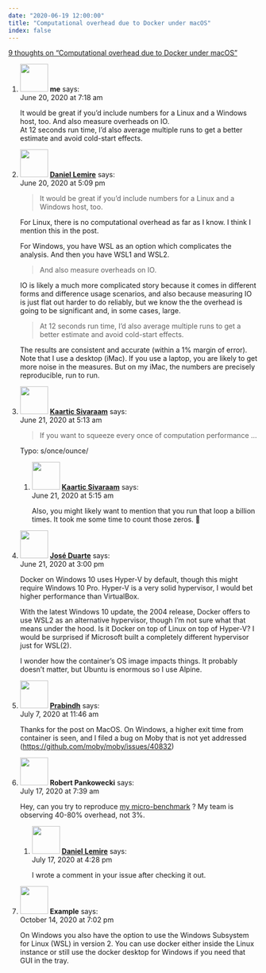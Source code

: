 ```yaml
---
date: "2020-06-19 12:00:00"
title: "Computational overhead due to Docker under macOS"
index: false
---
```


[9 thoughts on &ldquo;Computational overhead due to Docker under macOS&rdquo;](/lemire/blog/2020/06-19-computational-overhead-due-to-docker-under-macos)

<ol class="comment-list">
<li id="comment-527755" class="comment even thread-even depth-1">
<div class="comment-author vcard">
<img alt src="https://secure.gravatar.com/avatar/b1a530f970a984d913686829dcbf9a74?s=56&#038;d=mm&#038;r=g" srcset="https://secure.gravatar.com/avatar/b1a530f970a984d913686829dcbf9a74?s=112&#038;d=mm&#038;r=g 2x" class="avatar avatar-56 photo" height="56" width="56" decoding="async" /> <b class="fn">me</b> <span class="says">says:</span> </div>
<div class="comment-metadata"><time datetime="2020-06-20T07:18:35+00:00">June 20, 2020 at 7:18 am</time></a> </div>
<div class="comment-content">
<p>It would be great if you&rsquo;d include numbers for a Linux and a Windows host, too. And also measure overheads on IO.<br/>
At 12 seconds run time, I&rsquo;d also average multiple runs to get a better estimate and avoid cold-start effects.</p>
</div>
</li>
<li id="comment-528797" class="comment byuser comment-author-lemire bypostauthor odd alt thread-odd thread-alt depth-1">
<div class="comment-author vcard">
<img alt src="https://secure.gravatar.com/avatar/2ca999bef9535950f5b84281a4dab006?s=56&#038;d=mm&#038;r=g" srcset="https://secure.gravatar.com/avatar/2ca999bef9535950f5b84281a4dab006?s=112&#038;d=mm&#038;r=g 2x" class="avatar avatar-56 photo" height="56" width="56" decoding="async" /> <b class="fn"><a href="https://lemire.me/en/" class="url" rel="ugc">Daniel Lemire</a></b> <span class="says">says:</span> </div>
<div class="comment-metadata"><time datetime="2020-06-20T17:09:54+00:00">June 20, 2020 at 5:09 pm</time></a> </div>
<div class="comment-content">
<blockquote>
<p>It would be great if you’d include numbers for a Linux and a Windows host, too.</p>
</blockquote>
<p>For Linux, there is no computational overhead as far as I know. I think I mention this in the post.</p>
<p>For Windows, you have WSL as an option which complicates the analysis. And then you have WSL1 and WSL2.</p>
<blockquote>
<p>And also measure overheads on IO.</p>
</blockquote>
<p>IO is likely a much more complicated story because it comes in different forms and difference usage scenarios, and also because measuring IO is just flat out harder to do reliably, but we know the the overhead is going to be significant and, in some cases, large.</p>
<blockquote>
<p>At 12 seconds run time, I’d also average multiple runs to get a better estimate and avoid cold-start effects.</p>
</blockquote>
<p>The results are consistent and accurate (within a 1% margin of error). Note that I use a desktop (iMac). If you use a laptop, you are likely to get more noise in the measures. But on my iMac, the numbers are precisely reproducible, run to run.</p>
</div>
</li>
<li id="comment-530491" class="comment even thread-even depth-1 parent">
<div class="comment-author vcard">
<img alt src="https://secure.gravatar.com/avatar/05b1d9a68d2c9ac5f73b577df4ea96b8?s=56&#038;d=mm&#038;r=g" srcset="https://secure.gravatar.com/avatar/05b1d9a68d2c9ac5f73b577df4ea96b8?s=112&#038;d=mm&#038;r=g 2x" class="avatar avatar-56 photo" height="56" width="56" loading="lazy" decoding="async" /> <b class="fn"><a href="https://kaartics.wordpress.com/" class="url" rel="ugc external nofollow">Kaartic Sivaraam</a></b> <span class="says">says:</span> </div>
<div class="comment-metadata"><time datetime="2020-06-21T05:13:15+00:00">June 21, 2020 at 5:13 am</time></a> </div>
<div class="comment-content">
<blockquote><p>
If you want to squeeze every once of computation performance &#8230;
</p></blockquote>
<p>Typo: s/once/ounce/</p>
</div>
<ol class="children">
<li id="comment-530492" class="comment odd alt depth-2">
<div class="comment-author vcard">
<img alt src="https://secure.gravatar.com/avatar/916a076f94744430f3fb4679b74876a6?s=56&#038;d=mm&#038;r=g" srcset="https://secure.gravatar.com/avatar/916a076f94744430f3fb4679b74876a6?s=112&#038;d=mm&#038;r=g 2x" class="avatar avatar-56 photo" height="56" width="56" loading="lazy" decoding="async" /> <b class="fn"><a href="https://kaartics.wordpress.com/" class="url" rel="ugc external nofollow">Kaartic Sivaraam</a></b> <span class="says">says:</span> </div>
<div class="comment-metadata"><time datetime="2020-06-21T05:15:08+00:00">June 21, 2020 at 5:15 am</time></a> </div>
<div class="comment-content">
<p>Also, you might likely want to mention that you run that loop a billion times. It took me some time to count those zeros. 🙂</p>
</div>
</li>
</ol>
</li>
<li id="comment-531004" class="comment even thread-odd thread-alt depth-1">
<div class="comment-author vcard">
<img alt src="https://secure.gravatar.com/avatar/46a12c8cf24f9d7f8ad7a1ef3ee5a010?s=56&#038;d=mm&#038;r=g" srcset="https://secure.gravatar.com/avatar/46a12c8cf24f9d7f8ad7a1ef3ee5a010?s=112&#038;d=mm&#038;r=g 2x" class="avatar avatar-56 photo" height="56" width="56" loading="lazy" decoding="async" /> <b class="fn"><a href="https://www.joseduarte.com" class="url" rel="ugc external nofollow">José Duarte</a></b> <span class="says">says:</span> </div>
<div class="comment-metadata"><time datetime="2020-06-21T15:00:22+00:00">June 21, 2020 at 3:00 pm</time></a> </div>
<div class="comment-content">
<p>Docker on Windows 10 uses Hyper-V by default, though this might require Windows 10 Pro. Hyper-V is a very solid hypervisor, I would bet higher performance than VirtualBox.</p>
<p>With the latest Windows 10 update, the 2004 release, Docker offers to use WSL2 as an alternative hypervisor, though I&rsquo;m not sure what that means under the hood. Is it Docker on top of Linux on top of Hyper-V? I would be surprised if Microsoft built a completely different hypervisor just for WSL(2).</p>
<p>I wonder how the container&rsquo;s OS image impacts things. It probably doesn&rsquo;t matter, but Ubuntu is enormous so I use Alpine.</p>
</div>
</li>
<li id="comment-533990" class="comment odd alt thread-even depth-1">
<div class="comment-author vcard">
<img alt src="https://secure.gravatar.com/avatar/2ed9600f24dd9e3e96a2191dd87f9832?s=56&#038;d=mm&#038;r=g" srcset="https://secure.gravatar.com/avatar/2ed9600f24dd9e3e96a2191dd87f9832?s=112&#038;d=mm&#038;r=g 2x" class="avatar avatar-56 photo" height="56" width="56" loading="lazy" decoding="async" /> <b class="fn"><a href="http://gpupowered.org" class="url" rel="ugc external nofollow">Prabindh</a></b> <span class="says">says:</span> </div>
<div class="comment-metadata"><time datetime="2020-07-07T11:46:50+00:00">July 7, 2020 at 11:46 am</time></a> </div>
<div class="comment-content">
<p>Thanks for the post on MacOS. On Windows, a higher exit time from container is seen, and I filed a bug on Moby that is not yet addressed (<a href="https://github.com/moby/moby/issues/40832" rel="nofollow ugc">https://github.com/moby/moby/issues/40832</a>)</p>
</div>
</li>
<li id="comment-538608" class="comment even thread-odd thread-alt depth-1 parent">
<div class="comment-author vcard">
<img alt src="https://secure.gravatar.com/avatar/9b81cae1fb43808ac23a2188258ca9e4?s=56&#038;d=mm&#038;r=g" srcset="https://secure.gravatar.com/avatar/9b81cae1fb43808ac23a2188258ca9e4?s=112&#038;d=mm&#038;r=g 2x" class="avatar avatar-56 photo" height="56" width="56" loading="lazy" decoding="async" /> <b class="fn">Robert Pankowecki</b> <span class="says">says:</span> </div>
<div class="comment-metadata"><time datetime="2020-07-17T07:39:33+00:00">July 17, 2020 at 7:39 am</time></a> </div>
<div class="comment-content">
<p>Hey, can you try to reproduce <a href="https://github.com/docker/for-mac/issues/4769" rel="nofollow ugc">my micro-benchmark</a> ? My team is observing 40-80% overhead, not 3%.</p>
</div>
<ol class="children">
<li id="comment-538728" class="comment byuser comment-author-lemire bypostauthor odd alt depth-2">
<div class="comment-author vcard">
<img alt src="https://secure.gravatar.com/avatar/2ca999bef9535950f5b84281a4dab006?s=56&#038;d=mm&#038;r=g" srcset="https://secure.gravatar.com/avatar/2ca999bef9535950f5b84281a4dab006?s=112&#038;d=mm&#038;r=g 2x" class="avatar avatar-56 photo" height="56" width="56" loading="lazy" decoding="async" /> <b class="fn"><a href="https://lemire.me/en/" class="url" rel="ugc">Daniel Lemire</a></b> <span class="says">says:</span> </div>
<div class="comment-metadata"><time datetime="2020-07-17T16:28:57+00:00">July 17, 2020 at 4:28 pm</time></a> </div>
<div class="comment-content">
<p>I wrote a comment in your issue after checking it out.</p>
</div>
</li>
</ol>
</li>
<li id="comment-555131" class="comment even thread-even depth-1">
<div class="comment-author vcard">
<img alt src="https://secure.gravatar.com/avatar/2e0d5407ce8609047b8255c50405d7b1?s=56&#038;d=mm&#038;r=g" srcset="https://secure.gravatar.com/avatar/2e0d5407ce8609047b8255c50405d7b1?s=112&#038;d=mm&#038;r=g 2x" class="avatar avatar-56 photo" height="56" width="56" loading="lazy" decoding="async" /> <b class="fn">Example</b> <span class="says">says:</span> </div>
<div class="comment-metadata"><time datetime="2020-10-14T19:02:46+00:00">October 14, 2020 at 7:02 pm</time></a> </div>
<div class="comment-content">
<p>On Windows you also have the option to use the Windows Subsystem for Linux (WSL) in version 2. You can use docker either inside the Linux instance or still use the docker desktop for Windows if you need that GUI in the tray.</p>
</div>
</li>
</ol>
